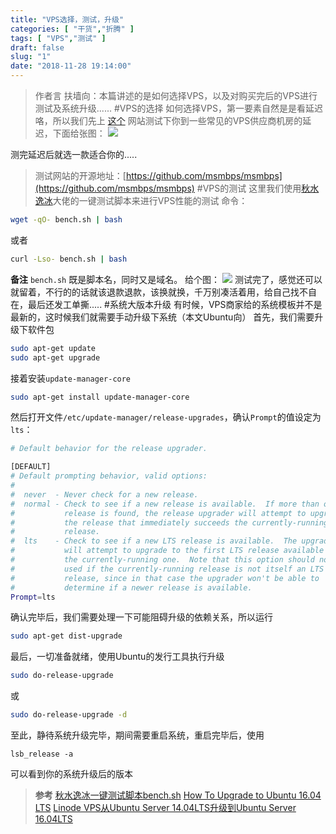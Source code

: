 ```yaml
---
title: "VPS选择，测试，升级"
categories: [ "干货","折腾" ]
tags: [ "VPS","测试" ]
draft: false
slug: "1"
date: "2018-11-28 19:14:00"
---
```


> 作者言
扶墙向：本篇讲述的是如何选择VPS，以及对购买完后的VPS进行测试及系统升级......
#VPS的选择
如何选择VPS，第一要素自然是是看延迟咯，所以我们先上 [这个](https://www.msmbps.com/) 网站测试下你到一些常见的VPS供应商机房的延迟，下面给张图：
![](https://ws1.sinaimg.cn/large/006uw7syly1fxnytipiipj30pl0h8tcx.jpg)

测完延迟后就选一款适合你的.....
> 测试网站的开源地址：[https://github.com/msmbps/msmbps](https://github.com/msmbps/msmbps)
#VPS的测试
这里我们使用[秋水逸冰](https://teddysun.com/444.html)大佬的一键测试脚本来进行VPS性能的测试
命令：
```bash
wget -qO- bench.sh | bash
```
或者
```bash
curl -Lso- bench.sh | bash
```
**备注**
`bench.sh` 既是脚本名，同时又是域名。
给个图：
![](https://ws1.sinaimg.cn/large/006uw7syly1fxnz4r6nsaj30g20gy0xe.jpg)
测试完了，感觉还可以就留着，不行的的话就该退款退款，该换就换，千万别凑活着用，给自己找不自在，最后还发工单撕.....
#系统大版本升级
有时候，VPS商家给的系统模板并不是最新的，这时候我们就需要手动升级下系统（本文Ubuntu向）
首先，我们需要升级下软件包
```bash
sudo apt-get update
sudo apt-get upgrade
```
接着安装`update-manager-core`
```bash
sudo apt-get install update-manager-core
```
然后打开文件`/etc/update-manager/release-upgrades`，确认`Prompt`的值设定为`lts`：
```bash
# Default behavior for the release upgrader.

[DEFAULT]
# Default prompting behavior, valid options:
#
#  never  - Never check for a new release.
#  normal - Check to see if a new release is available.  If more than one new
#           release is found, the release upgrader will attempt to upgrade to
#           the release that immediately succeeds the currently-running
#           release.
#  lts    - Check to see if a new LTS release is available.  The upgrader
#           will attempt to upgrade to the first LTS release available after
#           the currently-running one.  Note that this option should not be
#           used if the currently-running release is not itself an LTS
#           release, since in that case the upgrader won't be able to
#           determine if a newer release is available.
Prompt=lts
```
确认完毕后，我们需要处理一下可能阻碍升级的依赖关系，所以运行
```bash
sudo apt-get dist-upgrade
```
最后，一切准备就绪，使用Ubuntu的发行工具执行升级
```bash
sudo do-release-upgrade
```
或
```bash
sudo do-release-upgrade -d
```
至此，静待系统升级完毕，期间需要重启系统，重启完毕后，使用
```
lsb_release -a
```
可以看到你的系统升级后的版本

> **参考**
> [秋水逸冰一键测试脚本bench.sh](https://teddysun.com/444.html)
> [How To Upgrade to Ubuntu 16.04 LTS](https://www.digitalocean.com/community/tutorials/how-to-upgrade-to-ubuntu-16-04-lts)
> [Linode VPS从Ubuntu Server 14.04LTS升级到Ubuntu Server 16.04LTS](https://www.daweibro.com/node/154)
